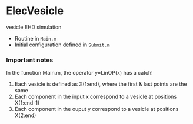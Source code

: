 # ElecVesicle
vesicle EHD simulation

* Routine in `Main.m`
* Initial configuration defined in `Submit.m`

### Important notes

In the function Main.m, the operator y=LinOP(x) has a catch!
1. Each vesicle is defined as X(1:end), where the first & last points are the same
2. Each component in the input x correspond to a vesicle at positions X(1:end-1)
3. Each component in the ouput y correspond to a vesicle at positions X(2:end)
